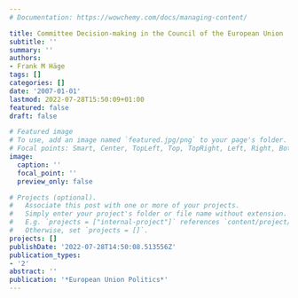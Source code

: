 ```yaml
---
# Documentation: https://wowchemy.com/docs/managing-content/

title: Committee Decision-making in the Council of the European Union
subtitle: ''
summary: ''
authors:
- Frank M Häge
tags: []
categories: []
date: '2007-01-01'
lastmod: 2022-07-28T15:50:09+01:00
featured: false
draft: false

# Featured image
# To use, add an image named `featured.jpg/png` to your page's folder.
# Focal points: Smart, Center, TopLeft, Top, TopRight, Left, Right, BottomLeft, Bottom, BottomRight.
image:
  caption: ''
  focal_point: ''
  preview_only: false

# Projects (optional).
#   Associate this post with one or more of your projects.
#   Simply enter your project's folder or file name without extension.
#   E.g. `projects = ["internal-project"]` references `content/project/deep-learning/index.md`.
#   Otherwise, set `projects = []`.
projects: []
publishDate: '2022-07-28T14:50:08.513556Z'
publication_types:
- '2'
abstract: ''
publication: '*European Union Politics*'
---
```

